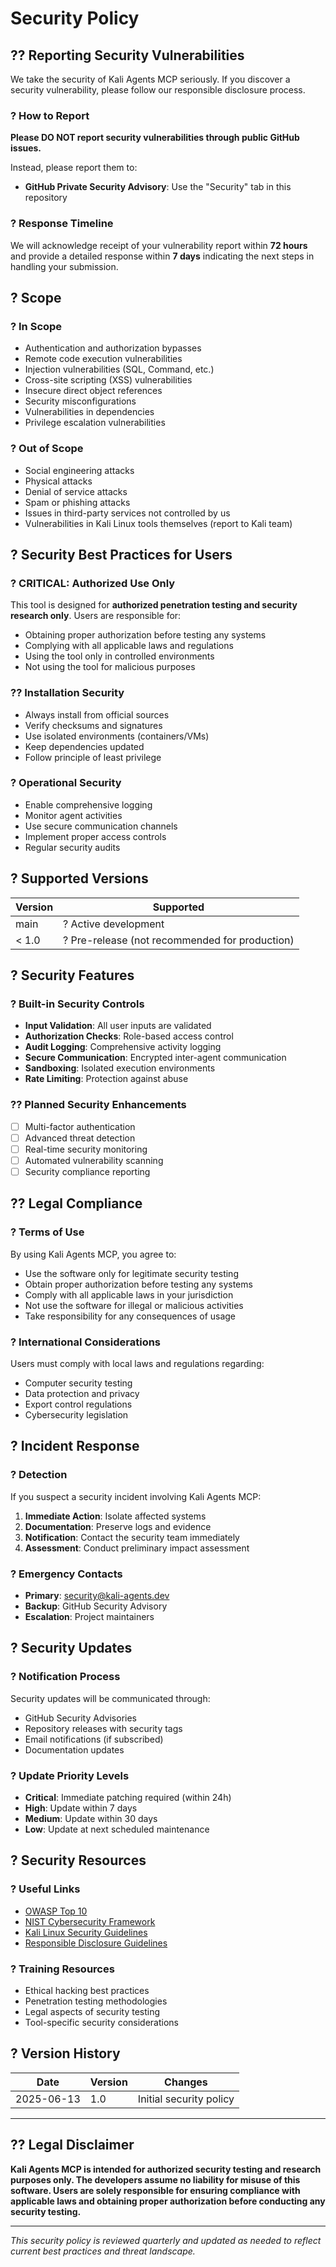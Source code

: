 # Security Policy

## ?? Reporting Security Vulnerabilities

We take the security of Kali Agents MCP seriously. If you discover a security vulnerability, please follow our responsible disclosure process.

### ? How to Report

**Please DO NOT report security vulnerabilities through public GitHub issues.**

Instead, please report them to:

- **GitHub Private Security Advisory**: Use the "Security" tab in this repository

### ? Response Timeline

We will acknowledge receipt of your vulnerability report within **72 hours** and provide a detailed response within **7 days** indicating the next steps in handling your submission.

## ? Scope

### ? In Scope

- Authentication and authorization bypasses
- Remote code execution vulnerabilities
- Injection vulnerabilities (SQL, Command, etc.)
- Cross-site scripting (XSS) vulnerabilities
- Insecure direct object references
- Security misconfigurations
- Vulnerabilities in dependencies
- Privilege escalation vulnerabilities

### ? Out of Scope

- Social engineering attacks
- Physical attacks
- Denial of service attacks
- Spam or phishing attacks
- Issues in third-party services not controlled by us
- Vulnerabilities in Kali Linux tools themselves (report to Kali team)

## ? Security Best Practices for Users

### ? **CRITICAL: Authorized Use Only**

This tool is designed for **authorized penetration testing and security research only**. Users are responsible for:

- Obtaining proper authorization before testing any systems
- Complying with all applicable laws and regulations
- Using the tool only in controlled environments
- Not using the tool for malicious purposes

### ?? **Installation Security**

- Always install from official sources
- Verify checksums and signatures
- Use isolated environments (containers/VMs)
- Keep dependencies updated
- Follow principle of least privilege

### ? **Operational Security**

- Enable comprehensive logging
- Monitor agent activities
- Use secure communication channels
- Implement proper access controls
- Regular security audits

## ? Supported Versions

| Version | Supported          |
| ------- | ------------------ |
| main    | ? Active development |
| < 1.0   | ? Pre-release (not recommended for production) |

## ? Security Features

### ? Built-in Security Controls

- **Input Validation**: All user inputs are validated
- **Authorization Checks**: Role-based access control
- **Audit Logging**: Comprehensive activity logging
- **Secure Communication**: Encrypted inter-agent communication
- **Sandboxing**: Isolated execution environments
- **Rate Limiting**: Protection against abuse

### ?? Planned Security Enhancements

- [ ] Multi-factor authentication
- [ ] Advanced threat detection
- [ ] Real-time security monitoring
- [ ] Automated vulnerability scanning
- [ ] Security compliance reporting

## ?? Legal Compliance

### ? Terms of Use

By using Kali Agents MCP, you agree to:

- Use the software only for legitimate security testing
- Obtain proper authorization before testing any systems
- Comply with all applicable laws in your jurisdiction
- Not use the software for illegal or malicious activities
- Take responsibility for any consequences of usage

### ? International Considerations

Users must comply with local laws and regulations regarding:

- Computer security testing
- Data protection and privacy
- Export control regulations
- Cybersecurity legislation

## ? Incident Response

### ? Detection

If you suspect a security incident involving Kali Agents MCP:

1. **Immediate Action**: Isolate affected systems
2. **Documentation**: Preserve logs and evidence
3. **Notification**: Contact the security team immediately
4. **Assessment**: Conduct preliminary impact assessment

### ? Emergency Contacts

- **Primary**: <security@kali-agents.dev>
- **Backup**: GitHub Security Advisory
- **Escalation**: Project maintainers

## ? Security Updates

### ? Notification Process

Security updates will be communicated through:

- GitHub Security Advisories
- Repository releases with security tags
- Email notifications (if subscribed)
- Documentation updates

### ? Update Priority Levels

- **Critical**: Immediate patching required (within 24h)
- **High**: Update within 7 days
- **Medium**: Update within 30 days
- **Low**: Update at next scheduled maintenance

## ? Security Resources

### ? Useful Links

- [OWASP Top 10](https://owasp.org/www-project-top-ten/)
- [NIST Cybersecurity Framework](https://www.nist.gov/cyberframework)
- [Kali Linux Security Guidelines](https://www.kali.org/docs/policy/)
- [Responsible Disclosure Guidelines](https://www.bugcrowd.com/resource/what-is-responsible-disclosure/)

### ? Training Resources

- Ethical hacking best practices
- Penetration testing methodologies
- Legal aspects of security testing
- Tool-specific security considerations

## ? Version History

| Date | Version | Changes |
|------|---------|---------|
| 2025-06-13 | 1.0 | Initial security policy |

---

## ?? Legal Disclaimer

**Kali Agents MCP is intended for authorized security testing and research purposes only. The developers assume no liability for misuse of this software. Users are solely responsible for ensuring compliance with applicable laws and obtaining proper authorization before conducting any security testing.**

---

*This security policy is reviewed quarterly and updated as needed to reflect current best practices and threat landscape.*
